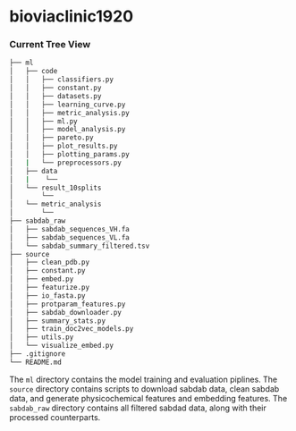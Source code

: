 # bioviaclinic1920
### Current Tree View
```bash
├── ml
│   ├── code
│   │   ├── classifiers.py
│   │   ├── constant.py
│   │   ├── datasets.py
│   │   ├── learning_curve.py
│   │   ├── metric_analysis.py
│   │   ├── ml.py
│   │   ├── model_analysis.py
│   │   ├── pareto.py
│   │   ├── plot_results.py
│   │   ├── plotting_params.py
│   |   └── preprocessors.py
│   ├── data
│   |    └── 
│   └── result_10splits
│       └── 
│   └── metric_analysis
│       └── 
├── sabdab_raw
│   ├── sabdab_sequences_VH.fa
│   ├── sabdab_sequences_VL.fa
│   └── sabdab_summary_filtered.tsv
├── source
│   ├── clean_pdb.py
│   ├── constant.py
│   ├── embed.py
│   ├── featurize.py
│   ├── io_fasta.py
│   ├── protparam_features.py
│   ├── sabdab_downloader.py
│   ├── summary_stats.py
│   ├── train_doc2vec_models.py	
│   ├── utils.py
│   └── visualize_embed.py
├── .gitignore
└── README.md
```

The `ml` directory contains the model training and evaluation piplines. The `source` directory contains scripts to download sabdab data, clean sabdab data, and generate physicochemical features and embedding features. The  `sabdab_raw` directory contains all filtered sabdad data, along with their processed counterparts. 
